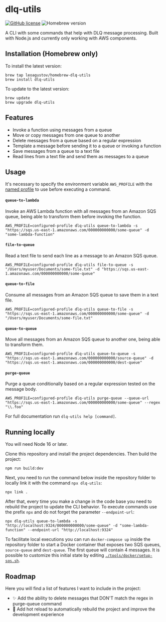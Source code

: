 # dlq-utils

[![GitHub license](https://img.shields.io/badge/license-MIT-blue.svg)](https://github.com/leoaugustov/dlq-utils/blob/main/LICENSE)
![Homebrew version](https://img.shields.io/badge/dynamic/json.svg?url=https://raw.githubusercontent.com/leoaugustov/homebrew-dlq-utils/master/Info/dlq-utils.json&query=$.versions.stable&label=homebrew&color=green)

A CLI with some commands that help with DLQ message processing. Built with Node.js and currently only working with AWS components.

## Installation (Homebrew only)
To install the latest version:
```shell
brew tap leoagustov/homebrew-dlq-utils
brew install dlq-utils
```

To update to the latest version:
```shell
brew update
brew upgrade dlq-utils
```

## Features

- Invoke a function using messages from a queue
- Move or copy messages from one queue to another
- Delete messages from a queue based on a regular expression
- Template a message before sending it to a queue or invoking a function
- Save messages from a queue to a text file
- Read lines from a text file and send them as messages to a queue

## Usage
It's necessary to specify the environment variable `AWS_PROFILE` with the [named profile](https://docs.aws.amazon.com/cli/latest/userguide/cli-configure-profiles.html) to use before executing a command.

#### `queue-to-lambda`
Invoke an AWS Lambda function with all messages from an Amazon SQS queue, being able to transform them before invoking the function.

```shell
AWS_PROFILE=configured-profile dlq-utils queue-to-lambda -s "https://sqs.us-east-1.amazonaws.com/000000000000/some-queue" -d "some-lambda-function"
```

#### `file-to-queue`
Read a text file to send each line as a message to an Amazon SQS queue.

```shell
AWS_PROFILE=configured-profile dlq-utils file-to-queue -s "/Users/myuser/Documents/some-file.txt" -d "https://sqs.us-east-1.amazonaws.com/000000000000/some-queue"
```

#### `queue-to-file`
Consume all messages from an Amazon SQS queue to save them in a text file.

```shell
AWS_PROFILE=configured-profile dlq-utils queue-to-file -s "https://sqs.us-east-1.amazonaws.com/000000000000/some-queue" -d "/Users/myuser/Documents/some-file.txt"
```

#### `queue-to-queue`
Move all messages from an Amazon SQS queue to another one, being able to transform them.

```shell
AWS_PROFILE=configured-profile dlq-utils queue-to-queue -s "https://sqs.us-east-1.amazonaws.com/000000000000/source-queue" -d "https://sqs.us-east-1.amazonaws.com/000000000000/dest-queue"
```

#### `purge-queue`
Purge a queue conditionally based on a regular expression tested on the message body.

```shell
AWS_PROFILE=configured-profile dlq-utils purge-queue --queue-url "https://sqs.us-east-1.amazonaws.com/000000000000/some-queue" --regex "\\.foo"
```
For full documentation run `dlq-utils help [command]`.

## Running locally

You will need Node 16 or later.

Clone this repository and install the project dependencies. Then build the project:

```shell
npm run build:dev
```
Next, you need to run the command below inside the repository folder to locally link it with the command `npx dlq-utils`:

```shell
npx link .
```

After that, every time you make a change in the code base you need to rebuild the project to update the CLI behavior. To execute commands use the prefix `npx` and do not forget the parameter `--endpoint-url`:

```shell
npx dlq-utils queue-to-lambda -s "http://localhost:9324/000000000000/some-queue" -d "some-lambda-function" --endpoint-url "http://localhost:9324"
```

To facilitate local executions you can run `docker-compose up` inside the repository folder to start a Docker container that exposes two SQS queues, `source-queue` and `dest-queue`. The first queue will contain 4 messages. It is possible to customize this initial state by editing [`./tools/docker/setup-sqs.sh`](https://github.com/leoaugustov/dlq-utils/tree/main/tools/docker/setup-sqs.sh).

## Roadmap

Here you will find a list of features I want to include in the project:

- ✨ Add the ability to delete messages that DON'T match the regex in purge-queue command
- 🔧 Add hot reload to automatically rebuild the project and improve the development experience
